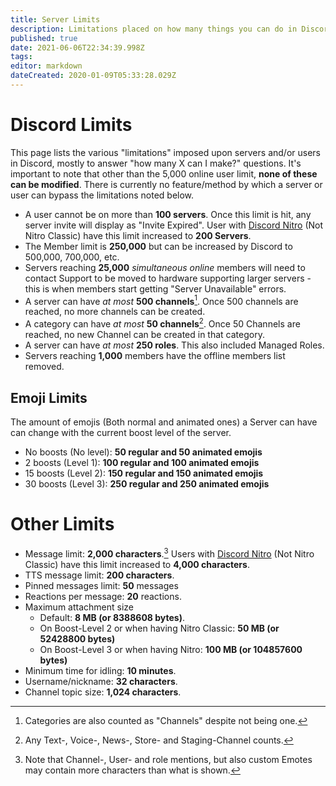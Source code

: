 ```yaml
---
title: Server Limits
description: Limitations placed on how many things you can do in Discord
published: true
date: 2021-06-06T22:34:39.998Z
tags: 
editor: markdown
dateCreated: 2020-01-09T05:33:28.029Z
---
```


# Discord Limits
This page lists the various "limitations" imposed upon servers and/or users in Discord, mostly to answer "how many X can I make?" questions. It's important to note that other than the 5,000 online user limit, **none of these can be modified**. There is currently no feature/method by which a server or user can bypass the limitations noted below.

- A user cannot be on more than **100 servers**. Once this limit is hit, any server invite will display as "Invite Expired".
  User with [Discord Nitro](nitro) (Not Nitro Classic) have this limit increased to **200 Servers**.
- The Member limit is **250,000** but can be increased by Discord to 500,000, 700,000, etc.
- Servers reaching **25,000** *simultaneous online* members will need to contact Support to be moved to hardware supporting larger servers - this is when members start getting "Server Unavailable" errors.
- A server can have *at most* **500 channels**[^1].
  Once 500 channels are reached, no more channels can be created.
- A category can have *at most* **50 channels**[^2].
  Once 50 Channels are reached, no new Channel can be created in that category.
- A server can have *at most* **250 roles**. This also included Managed Roles. 
- Servers reaching **1,000** members have the offline members list removed.

## Emoji Limits
The amount of emojis (Both normal and animated ones) a Server can have can change with the current boost level of the server.

- No boosts (No level): **50 regular and 50 animated emojis**
- 2 boosts (Level 1): **100 regular and 100 animated emojis**
- 15 boosts (Level 2): **150 regular and 150 animated emojis**
- 30 boosts (Level 3): **250 regular and 250 animated emojis**

# Other Limits
- Message limit: **2,000 characters**.[^3]
  Users with [Discord Nitro](nitro) (Not Nitro Classic) have this limit increased to **4,000 characters**.
- TTS message limit: **200 characters**.
- Pinned messages limit: **50** messages
- Reactions per message: **20** reactions.
- Maximum attachment size
  - Default: **8 MB (or 8388608 bytes)**.
  - On Boost-Level 2 or when having Nitro Classic: **50 MB (or 52428800 bytes)**
  - On Boost-Level 3 or when having Nitro: **100 MB (or 104857600 bytes)**
- Minimum time for idling: **10 minutes**.
- Username/nickname: **32 characters**.
- Channel topic size: **1,024 characters**.

[^1]: Categories are also counted as "Channels" despite not being one.
[^2]: Any Text-, Voice-, News-, Store- and Staging-Channel counts.
[^3]: Note that Channel-, User- and role mentions, but also custom Emotes may contain more characters than what is shown.